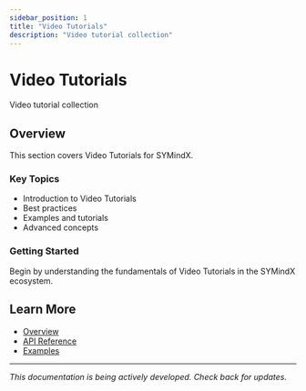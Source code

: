 ```yaml
---
sidebar_position: 1
title: "Video Tutorials"
description: "Video tutorial collection"
---
```


# Video Tutorials

Video tutorial collection

## Overview

This section covers Video Tutorials for SYMindX.

### Key Topics

- Introduction to Video Tutorials
- Best practices
- Examples and tutorials
- Advanced concepts

### Getting Started

Begin by understanding the fundamentals of Video Tutorials in the SYMindX ecosystem.

## Learn More

- [Overview](/docs/01-overview)
- [API Reference](/docs/03-api-reference)
- [Examples](/docs/17-examples)

---

*This documentation is being actively developed. Check back for updates.*

